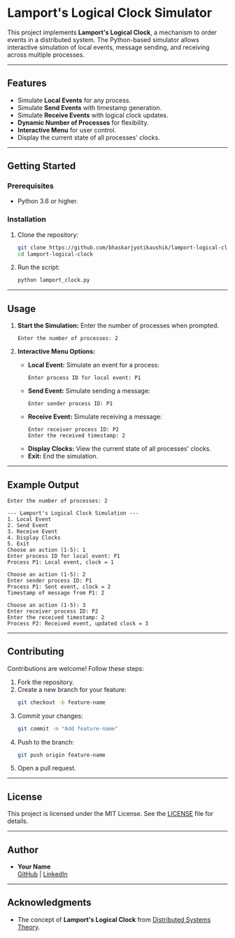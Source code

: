 
# Lamport's Logical Clock Simulator

This project implements **Lamport's Logical Clock**, a mechanism to order events in a distributed system. The Python-based simulator allows interactive simulation of local events, message sending, and receiving across multiple processes.

---

## Features

- Simulate **Local Events** for any process.
- Simulate **Send Events** with timestamp generation.
- Simulate **Receive Events** with logical clock updates.
- **Dynamic Number of Processes** for flexibility.
- **Interactive Menu** for user control.
- Display the current state of all processes' clocks.

---

## Getting Started

### Prerequisites

- Python 3.6 or higher.

### Installation

1. Clone the repository:
   ```bash
   git clone https://github.com/bhaskarjyotikaushik/lamport-logical-clock.git
   cd lamport-logical-clock
   ```

2. Run the script:
   ```bash
   python lamport_clock.py
   ```

---

## Usage

1. **Start the Simulation:**
   Enter the number of processes when prompted.
   ```text
   Enter the number of processes: 2
   ```

2. **Interactive Menu Options:**
   - **Local Event:** Simulate an event for a process:
     ```text
     Enter process ID for local event: P1
     ```
   - **Send Event:** Simulate sending a message:
     ```text
     Enter sender process ID: P1
     ```
   - **Receive Event:** Simulate receiving a message:
     ```text
     Enter receiver process ID: P2
     Enter the received timestamp: 2
     ```
   - **Display Clocks:** View the current state of all processes' clocks.
   - **Exit:** End the simulation.

---

## Example Output

```text
Enter the number of processes: 2

--- Lamport's Logical Clock Simulation ---
1. Local Event
2. Send Event
3. Receive Event
4. Display Clocks
5. Exit
Choose an action (1-5): 1
Enter process ID for local event: P1
Process P1: Local event, clock = 1

Choose an action (1-5): 2
Enter sender process ID: P1
Process P1: Sent event, clock = 2
Timestamp of message from P1: 2

Choose an action (1-5): 3
Enter receiver process ID: P2
Enter the received timestamp: 2
Process P2: Received event, updated clock = 3
```

---

## Contributing

Contributions are welcome! Follow these steps:

1. Fork the repository.
2. Create a new branch for your feature:
   ```bash
   git checkout -b feature-name
   ```
3. Commit your changes:
   ```bash
   git commit -m "Add feature-name"
   ```
4. Push to the branch:
   ```bash
   git push origin feature-name
   ```
5. Open a pull request.

---

## License

This project is licensed under the MIT License. See the [LICENSE](LICENSE) file for details.

---

## Author

- **Your Name**  
  [GitHub](https://github.com/bhaskarjyotikaushik) | [LinkedIn](https://www.linkedin.com/in/bhaskar-jyoti-kaushik-100085248/)

---

## Acknowledgments

- The concept of **Lamport's Logical Clock** from [Distributed Systems Theory](https://en.wikipedia.org/wiki/Lamport_timestamps).
